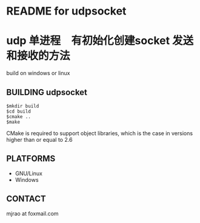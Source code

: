 # README for udpsocket
# udp 单进程　有初始化创建socket 发送和接收的方法

build on windows or linux

## BUILDING udpsocket
	$mkdir build
	$cd build
	$cmake ..
	$make
CMake is required to support object libraries, which is the case in versions higher than or equal to 2.6

## PLATFORMS

* GNU/Linux
* Windows

## CONTACT
mjrao at foxmail.com
